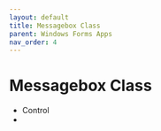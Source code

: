 ```yaml
---
layout: default
title: Messagebox Class
parent: Windows Forms Apps
nav_order: 4
---
```


#  Messagebox Class

- Control
- 
